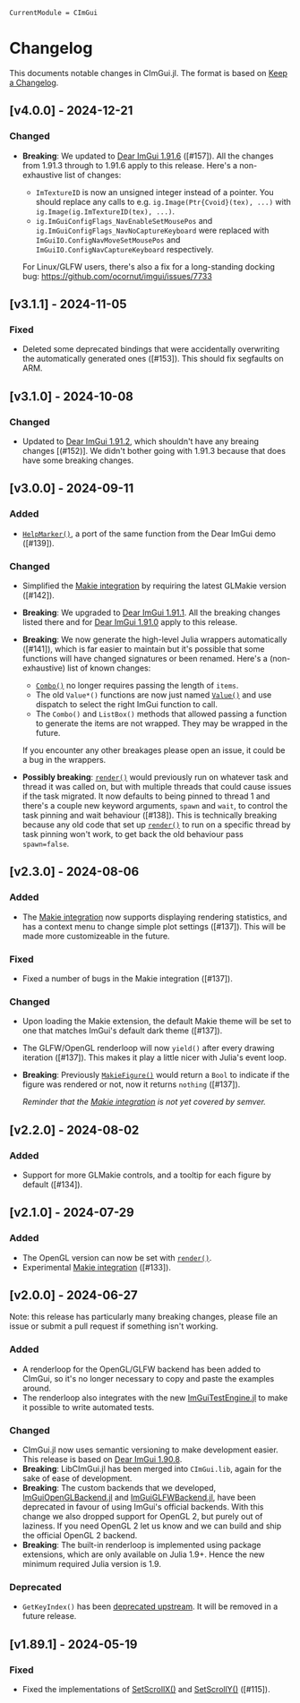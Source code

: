 ```@meta
CurrentModule = CImGui
```

# Changelog
This documents notable changes in CImGui.jl. The format is based on [Keep a
Changelog](https://keepachangelog.com).

## [v4.0.0] - 2024-12-21

### Changed
- **Breaking**: We updated to [Dear ImGui
  1.91.6](https://github.com/ocornut/imgui/releases/tag/v1.91.6) ([#157]). All
  the changes from 1.91.3 through to 1.91.6 apply to this release. Here's a
  non-exhaustive list of changes:
  - `ImTextureID` is now an unsigned integer instead of a pointer. You should
    replace any calls to e.g. `ig.Image(Ptr{Cvoid}(tex), ...)` with
    `ig.Image(ig.ImTextureID(tex), ...)`.
  - `ig.ImGuiConfigFlags_NavEnableSetMousePos` and
    `ig.ImGuiConfigFlags_NavNoCaptureKeyboard` were replaced with
    `ImGuiIO.ConfigNavMoveSetMousePos` and `ImGuiIO.ConfigNavCaptureKeyboard`
    respectively.

  For Linux/GLFW users, there's also a fix for a long-standing docking bug:
  <https://github.com/ocornut/imgui/issues/7733>

## [v3.1.1] - 2024-11-05

### Fixed
- Deleted some deprecated bindings that were accidentally overwriting the
  automatically generated ones ([#153]). This should fix segfaults on ARM.

## [v3.1.0] - 2024-10-08

### Changed
- Updated to [Dear ImGui
  1.91.2](https://github.com/ocornut/imgui/releases/tag/v1.91.2), which
  shouldn't have any breaing changes [(#152)]. We didn't bother going with
  1.91.3 because that does have some breaking changes.

## [v3.0.0] - 2024-09-11

### Added
- [`HelpMarker()`](@ref), a port of the same function from the Dear ImGui demo
  ([#139]).

### Changed
- Simplified the [Makie integration](@ref) by requiring the latest GLMakie
  version ([#142]).
- **Breaking**: We upgraded to [Dear ImGui
  1.91.1](https://github.com/ocornut/imgui/releases/tag/v1.91.1). All the
  breaking changes listed there and for [Dear ImGui
  1.91.0](https://github.com/ocornut/imgui/releases/tag/v1.91.0) apply to this
  release.
- **Breaking**: We now generate the high-level Julia wrappers automatically
  ([#141]), which is far easier to maintain but it's possible that some
  functions will have changed signatures or been renamed. Here's a
  (non-exhaustive) list of known changes:
  - [`Combo()`](@ref) no longer requires passing the length of `items`.
  - The old `Value*()` functions are now just named [`Value()`](@ref) and use
    dispatch to select the right ImGui function to call.
  - The `Combo()` and `ListBox()` methods that allowed passing a function to
    generate the items are not wrapped. They may be wrapped in the future.

  If you encounter any other breakages please open an issue, it could be a bug
  in the wrappers.
- **Possibly breaking**: [`render()`](@ref) would previously run on whatever
  task and thread it was called on, but with multiple threads that could cause
  issues if the task migrated. It now defaults to being pinned to thread 1 and
  there's a couple new keyword arguments, `spawn` and `wait`, to control the
  task pinning and wait behaviour ([#138]). This is technically breaking because
  any old code that set up [`render()`](@ref) to run on a specific thread by
  task pinning won't work, to get back the old behaviour pass `spawn=false`.

## [v2.3.0] - 2024-08-06

### Added
- The [Makie integration](@ref) now supports displaying rendering statistics,
  and has a context menu to change simple plot settings ([#137]). This will be
  made more customizeable in the future.

### Fixed
- Fixed a number of bugs in the Makie integration ([#137]).

### Changed
- Upon loading the Makie extension, the default Makie theme will be set to one
  that matches ImGui's default dark theme ([#137]).
- The GLFW/OpenGL renderloop will now `yield()` after every drawing iteration
  ([#137]). This makes it play a little nicer with Julia's event loop.
- **Breaking**: Previously [`MakieFigure()`](@ref) would return a `Bool` to
  indicate if the figure was rendered or not, now it returns `nothing`
  ([#137]).

  *Reminder that the [Makie integration](@ref) is not yet covered by semver.*

## [v2.2.0] - 2024-08-02

### Added
- Support for more GLMakie controls, and a tooltip for each figure by default
  ([#134]).

## [v2.1.0] - 2024-07-29

### Added
- The OpenGL version can now be set with [`render()`](@ref).
- Experimental [Makie integration](@ref) ([#133]).

## [v2.0.0] - 2024-06-27

Note: this release has particularly many breaking changes, please file an issue
or submit a pull request if something isn't working.

### Added
- A renderloop for the OpenGL/GLFW backend has been added to CImGui, so it's no
  longer necessary to copy and paste the examples around.
- The renderloop also integrates with the new
  [ImGuiTestEngine.jl](https://github.com/JuliaImGui/ImGuiTestEngine.jl) to make
  it possible to write automated tests.

### Changed
- CImGui.jl now uses semantic versioning to make development easier. This
  release is based on [Dear ImGui
  1.90.8](https://github.com/ocornut/imgui/releases/tag/v1.90.8).
- **Breaking**: LibCImGui.jl has been merged into `CImGui.lib`, again for the
  sake of ease of development.
- **Breaking**: The custom backends that we developed,
  [ImGuiOpenGLBackend.jl](https://github.com/JuliaImGui/ImGuiOpenGLBackend.jl)
  and [ImGuiGLFWBackend.jl](https://github.com/JuliaImGui/ImGuiGLFWBackend.jl),
  have been deprecated in favour of using ImGui's official backends. With this
  change we also dropped support for OpenGL 2, but purely out of laziness. If
  you need OpenGL 2 let us know and we can build and ship the official OpenGL 2
  backend.
- **Breaking**: The built-in renderloop is implemented using package extensions,
  which are only available on Julia 1.9+. Hence the new minimum required Julia
  version is 1.9.

### Deprecated
- `GetKeyIndex()` has been [deprecated
  upstream](https://github.com/ocornut/imgui/blob/6d948ab47ecf984239af01434f3ed03808dbf188/imgui.h#L3532). It
  will be removed in a future release.

## [v1.89.1] - 2024-05-19

### Fixed
- Fixed the implementations of [SetScrollX()](@ref) and [SetScrollY()](@ref) ([#115]).
